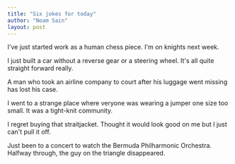 ```yaml
---
title: "Six jokes for today"
author: "Noam Sain"
layout: post
---
```


I've just started work as a human chess piece. I'm on knights next week.

I just built a car without a reverse gear or a steering wheel. It's all quite straight forward really.

A man who took an airline company to court after his luggage went missing has lost his case.

I went to a strange place where veryone was wearing a jumper one size too small. It was a tight-knit community.

I regret buying that straitjacket. Thought it would look good on me but I just can't pull it off.

Just been to a concert to watch the Bermuda Philharmonic Orchestra. Halfway through, the guy on the triangle disappeared.